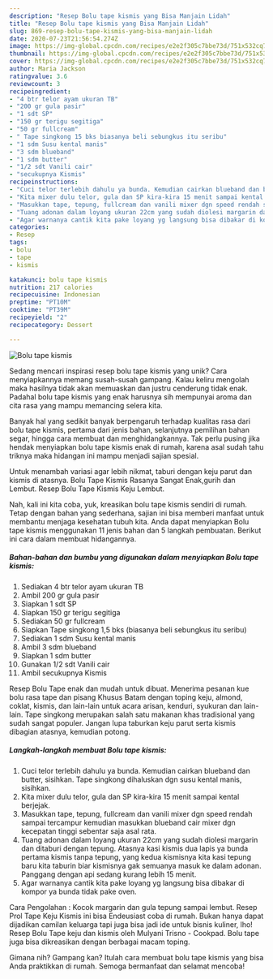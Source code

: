 ```yaml
---
description: "Resep Bolu tape kismis yang Bisa Manjain Lidah"
title: "Resep Bolu tape kismis yang Bisa Manjain Lidah"
slug: 869-resep-bolu-tape-kismis-yang-bisa-manjain-lidah
date: 2020-07-23T21:56:54.274Z
image: https://img-global.cpcdn.com/recipes/e2e2f305c7bbe73d/751x532cq70/bolu-tape-kismis-foto-resep-utama.jpg
thumbnail: https://img-global.cpcdn.com/recipes/e2e2f305c7bbe73d/751x532cq70/bolu-tape-kismis-foto-resep-utama.jpg
cover: https://img-global.cpcdn.com/recipes/e2e2f305c7bbe73d/751x532cq70/bolu-tape-kismis-foto-resep-utama.jpg
author: Maria Jackson
ratingvalue: 3.6
reviewcount: 3
recipeingredient:
- "4 btr telor ayam ukuran TB"
- "200 gr gula pasir"
- "1 sdt SP"
- "150 gr terigu segitiga"
- "50 gr fullcream"
- " Tape singkong 15 bks biasanya beli sebungkus itu seribu"
- "1 sdm Susu kental manis"
- "3 sdm blueband"
- "1 sdm butter"
- "1/2 sdt Vanili cair"
- "secukupnya Kismis"
recipeinstructions:
- "Cuci telor terlebih dahulu ya bunda. Kemudian cairkan blueband dan butter, sisihkan. Tape singkong dihaluskan dgn susu kental manis, sisihkan."
- "Kita mixer dulu telor, gula dan SP kira-kira 15 menit sampai kental berjejak."
- "Masukkan tape, tepung, fullcream dan vanili mixer dgn speed rendah sampai tercampur kemudian masukkan blueband cair mixer dgn kecepatan tinggi sebentar saja asal rata."
- "Tuang adonan dalam loyang ukuran 22cm yang sudah diolesi margarin dan ditaburi dengan tepung. Atasnya kasi kismis dua lapis ya bunda pertama kismis tanpa tepung, yang kedua kismisnya kita kasi tepung baru kita taburin biar kismisnya gak semuanya masuk ke dalam adonan. Panggang dengan api sedang kurang lebih 15 menit."
- "Agar warnanya cantik kita pake loyang yg langsung bisa dibakar di kompor ya bunda tidak pake oven."
categories:
- Resep
tags:
- bolu
- tape
- kismis

katakunci: bolu tape kismis 
nutrition: 217 calories
recipecuisine: Indonesian
preptime: "PT10M"
cooktime: "PT39M"
recipeyield: "2"
recipecategory: Dessert

---
```



![Bolu tape kismis](https://img-global.cpcdn.com/recipes/e2e2f305c7bbe73d/751x532cq70/bolu-tape-kismis-foto-resep-utama.jpg)

Sedang mencari inspirasi resep bolu tape kismis yang unik? Cara menyiapkannya memang susah-susah gampang. Kalau keliru mengolah maka hasilnya tidak akan memuaskan dan justru cenderung tidak enak. Padahal bolu tape kismis yang enak harusnya sih mempunyai aroma dan cita rasa yang mampu memancing selera kita.

Banyak hal yang sedikit banyak berpengaruh terhadap kualitas rasa dari bolu tape kismis, pertama dari jenis bahan, selanjutnya pemilihan bahan segar, hingga cara membuat dan menghidangkannya. Tak perlu pusing jika hendak menyiapkan bolu tape kismis enak di rumah, karena asal sudah tahu triknya maka hidangan ini mampu menjadi sajian spesial.

Untuk menambah variasi agar lebih nikmat, taburi dengan keju parut dan kismis di atasnya. Bolu Tape Kismis Rasanya Sangat Enak,gurih dan Lembut. Resep Bolu Tape Kismis Keju Lembut.


Nah, kali ini kita coba, yuk, kreasikan bolu tape kismis sendiri di rumah. Tetap dengan bahan yang sederhana, sajian ini bisa memberi manfaat untuk membantu menjaga kesehatan tubuh kita. Anda dapat menyiapkan Bolu tape kismis menggunakan 11 jenis bahan dan 5 langkah pembuatan. Berikut ini cara dalam membuat hidangannya.

<!--inarticleads1-->

##### Bahan-bahan dan bumbu yang digunakan dalam menyiapkan Bolu tape kismis:

1. Sediakan 4 btr telor ayam ukuran TB
1. Ambil 200 gr gula pasir
1. Siapkan 1 sdt SP
1. Siapkan 150 gr terigu segitiga
1. Sediakan 50 gr fullcream
1. Siapkan  Tape singkong 1,5 bks (biasanya beli sebungkus itu seribu)
1. Sediakan 1 sdm Susu kental manis
1. Ambil 3 sdm blueband
1. Siapkan 1 sdm butter
1. Gunakan 1/2 sdt Vanili cair
1. Ambil secukupnya Kismis


Resep Bolu Tape enak dan mudah untuk dibuat. Menerima pesanan kue bolu rasa tape dan pisang Khusus Batam dengan toping keju, almond, coklat, kismis, dan lain-lain untuk acara arisan, kenduri, syukuran dan lain-lain. Tape singkong merupakan salah satu makanan khas tradisional yang sudah sangat populer. Jangan lupa taburkan keju parut serta kismis dibagian atasnya, kemudian potong. 

<!--inarticleads2-->

##### Langkah-langkah membuat Bolu tape kismis:

1. Cuci telor terlebih dahulu ya bunda. Kemudian cairkan blueband dan butter, sisihkan. Tape singkong dihaluskan dgn susu kental manis, sisihkan.
1. Kita mixer dulu telor, gula dan SP kira-kira 15 menit sampai kental berjejak.
1. Masukkan tape, tepung, fullcream dan vanili mixer dgn speed rendah sampai tercampur kemudian masukkan blueband cair mixer dgn kecepatan tinggi sebentar saja asal rata.
1. Tuang adonan dalam loyang ukuran 22cm yang sudah diolesi margarin dan ditaburi dengan tepung. Atasnya kasi kismis dua lapis ya bunda pertama kismis tanpa tepung, yang kedua kismisnya kita kasi tepung baru kita taburin biar kismisnya gak semuanya masuk ke dalam adonan. Panggang dengan api sedang kurang lebih 15 menit.
1. Agar warnanya cantik kita pake loyang yg langsung bisa dibakar di kompor ya bunda tidak pake oven.


Cara Pengolahan : Kocok margarin dan gula tepung sampai lembut. Resep Prol Tape Keju Kismis ini bisa Endeusiast coba di rumah. Bukan hanya dapat dijadikan camilan keluarga tapi juga bisa jadi ide untuk bisnis kuliner, lho! Resep Bolu Tape keju dan kismis oleh Mulyani Trisno - Cookpad. Bolu tape juga bisa dikreasikan dengan berbagai macam toping. 

Gimana nih? Gampang kan? Itulah cara membuat bolu tape kismis yang bisa Anda praktikkan di rumah. Semoga bermanfaat dan selamat mencoba!
